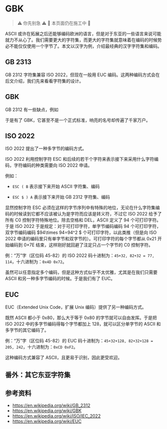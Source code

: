 # GBK

> ⚠️ 你先别急 ⚠️ 🚧 本页面仍在施工中 🚧

ASCII 或许在拓展之后还能够编码欧洲的语言，但是对于东亚的一些语言来说可能就力不从心了。我们需要更大的字符集，而更大的字符集就意味着在编码的时候势必不能仅仅使用一个字节了。本文以汉字为例，介绍最经典的汉字字符集和编码。

## GB 2313

GB 2312 字符集兼容 ISO 2022，但现在一般用 EUC 编码。这两种编码方式会在后文介绍，我们先来看看字符集的设计。



## GBK

GB 2312 有一些缺点，例如

于是有了 GBK，它甚至不是一个正式标准，响亮的名号却传遍了千家万户。



## ISO 2022

ISO 2022 提出了一种多字节的编码方式。

ISO 2022 利用控制字符 ESC 和后续的若干个字符来表示接下来采用什么字符编码，字符编码的种类需要向 ISO 2022 申请。

例如：

- `ESC ( B` 表示接下来开始 ASCII 字符集、编码

- `ESC $ ) A` 表示接下来开始 GB 2312 字符集、编码

显然控制字符 ESC 必须在这样的字节序列中有特殊的地位，无论在什么字符集编码的时候读到它都不应该被认为是字符而应该是转义符，不过它 ISO 2022 给予了所有 C0 控制字符特殊地位。除去空格和 DEL，ASCII 定义了 94 个可打印字符。于是 ISO 2022 于是规定：对于可打印字符，单字节编码编码 $94$ 个可打印字符，双字节编码编码 $94\times 94=94^2 $ 个可打印字符，以此类推（但是向 ISO 2022 申请的编码里只有单字节和双字节的）。可打印字符的每个字节都从 0x21 开始编码到 0×7E 结束，这样刚好就回避了注定只占一个字节的 C0 控制字符。

例：“万”字（区位码 45-82）的 ISO 2022 码十进制为：`45+32, 82+32 = 77, 114`，十六进制为：`0x4D 0x72`。

虽然可以任意指定多个编码，但是这种方式似乎不太优雅，尤其是在我们只需要 ASCII 和另一种多字节编码的时候。于是我们有了 EUC。

## EUC

EUC（Extended Unix Code，扩展 Unix 编码）提供了另一种编码方式。

既然 ASCII 都小于 0x80，那么大于等于 0x80 的字节就可以自由发挥。于是把 ISO 2022 中的多字节编码得每个字节都加上 128，就可以区分单字节的 ASCII 和多字节的其它编码了。

例：“万”字（区位码 45-82）的 EUC 码十进制为：`45+32+128, 82+32+128 = 205, 242`，十六进制为：`0xCD 0xF2`。

这种编码方式兼容了 ASCII，且更易于识别，因此更受欢迎。

## 番外：其它东亚字符集





## 参考资料

- https://en.wikipedia.org/wiki/GB_2312
- https://en.wikipedia.org/wiki/GBK
- https://en.wikipedia.org/wiki/ISO/IEC_2022
- https://en.wikipedia.org/wiki/EUC
